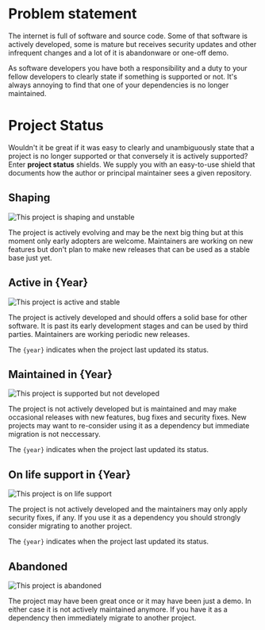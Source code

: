# Problem statement

The internet is full of software and source code. Some of that software is
actively developed, some is mature but receives security updates and other
infrequent changes and a lot of it is abandonware or one-off demo.

As software developers you have both a responsibility and a duty to your fellow
developers to clearly state if something is supported or not. It's always
annoying to find that one of your dependencies is no longer maintained.

# Project Status

Wouldn't it be great if it was easy to clearly and unambiguously state that a
project is no longer supported or that conversely it is actively supported?
Enter **project status** shields. We supply you with an easy-to-use shield
that documents how the author or principal maintainer sees a given repository.

## Shaping

![This project is shaping and unstable](https://img.shields.io/badge/project--status-shaping-00ffff.svg)

The project is actively evolving and may be the next big thing but at this
moment only early adopters are welcome. Maintainers are working on new features
but don't plan to make new releases that can be used as a stable base just yet.

## Active in {Year}

![This project is active and stable](https://img.shields.io/badge/project--status-active_in_2018-brightgreen.svg)

The project is actively developed and should offers a solid base for other
software. It is past its early development stages and can be used by third
parties. Maintainers are working periodic new releases.

The `{year}` indicates when the project last updated its status.

## Maintained in {Year}

![This project is supported but not developed](https://img.shields.io/badge/project--status-maintained_in_2018-yellowgreen.svg)

The project is not actively developed but is maintained and may make occasional
releases with new features, bug fixes and security fixes. New projects may
want to re-consider using it as a dependency but immediate migration is not neccessary.

The `{year}` indicates when the project last updated its status.

## On life support in {Year}

![This project is on life support](https://img.shields.io/badge/project--status-on_life_support_in_2018-red.svg)

The project is not actively developed and the maintainers may only apply
security fixes, if any. If you use it as a dependency you should strongly 
consider migrating to another project.

The `{year}` indicates when the project last updated its status.

## Abandoned

![This project is abandoned](https://img.shields.io/badge/project--status-abandoned-lightgrey.svg)

The project may have been great once or it may have been just a demo.
In either case it is not actively maintained anymore. If you have it
as a dependency then immediately migrate to another project.
